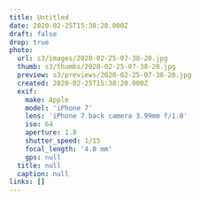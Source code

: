 ```yaml
---
title: Untitled
date: 2020-02-25T15:38:20.000Z
draft: false
drop: true
photo:
  url: s3/images/2020-02-25-07-38-20.jpg
  thumb: s3/thumbs/2020-02-25-07-38-20.jpg
  preview: s3/previews/2020-02-25-07-38-20.jpg
  created: 2020-02-25T15:38:20.000Z
  exif:
    make: Apple
    model: 'iPhone 7'
    lens: 'iPhone 7 back camera 3.99mm f/1.8'
    iso: 64
    aperture: 1.8
    shutter_speed: 1/15
    focal_length: '4.0 mm'
    gps: null
  title: null
  caption: null
links: []
---
```

